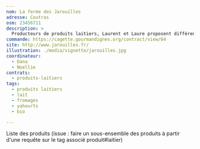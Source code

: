 ```yaml
---
nom: La ferme des Jarouilles
adresse: Coutras
osm: 23456711
description: >
  Producteurs de produits laitiers, Laurent et Laure proposent différents produits issus de l'élevage de vaches et de brebis
commande: https://cagette.gourmandignes.org/contract/view/64
site: http://www.jarouilles.fr/
illustration: ./media/vignette/jarouilles.jpg 
coordinateur: 
  - Dana
  - Noellie
contrats: 
  - produits-laitiers
tags:
  - produits laitiers
  - lait
  - fromages
  - yahourts
  - bio

---
```


Liste des produits (issue : faire un sous-ensemble des produits à partir d'une requête sur le tag associé produit#laitier)